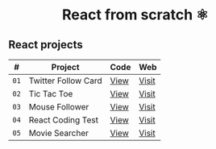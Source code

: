 <div align="center">

# React from scratch ⚛️

</div>

## React projects

| # | Project | Code | Web |
| --- | --- | --- | --- |
| `01` | Twitter Follow Card | [View](projects/01-twitter-follow-card) | [Visit](https://64fb2e111431dd130091cdc6--neon-douhua-70809e.netlify.app/)
| `02` | Tic Tac Toe | [View](projects/02-tic-tac-toe) | [Visit](https://64fbb14d5cf4cf7df518339f--gleaming-concha-98e74f.netlify.app/) |
| `03` | Mouse Follower | [View](projects/03-mouse-follower) | [Visit](https://64ff365605e289190ed49569--luminous-meerkat-20a064.netlify.app/) |
| `04` | React Coding Test | [View](projects/04-react-coding-test) | [Visit](https://6500fa3928b5690b30817b3f--precious-malasada-4db491.netlify.app/) |
| `05` | Movie Searcher | [View](projects/05-movie-searcher) | [Visit](https://651463deeb1d2f1b09dfd4ba--precious-cupcake-5774d2.netlify.app/)